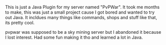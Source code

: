 This is just a Java Plugin for my server named "PvPWar".
It took me months to make, this was just a small project cause I got bored and wanted to try out Java.
It incldues many things like commands, shops and stuff like that, its pretty cool.

pvpwar was supposed to be a sky mining server but I abandoned it because I lost interest.
Had some fun making it tho and learned a lot in Java.
